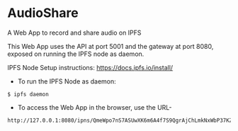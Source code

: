 # AudioShare
A Web App to record and share audio on IPFS

This Web App uses the API at port 5001 and the gateway at port 8080, exposed on running the IPFS node as daemon.

IPFS Node Setup instructions: https://docs.ipfs.io/install/

 - To run the IPFS Node as daemon:
  ```
  $ ipfs daemon
  ```
  - To access the Web App in the browser, use the URL-
  ```
  http://127.0.0.1:8080/ipns/QmeWpo7nS7ASUwXK6m6A4f7S9QgrAjChLmkNxWbP37KZsT/
  ```
